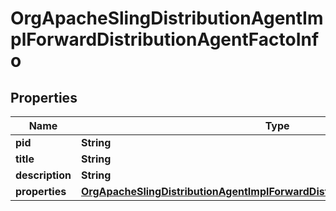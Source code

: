 
# OrgApacheSlingDistributionAgentImplForwardDistributionAgentFactoInfo

## Properties
Name | Type | Description | Notes
------------ | ------------- | ------------- | -------------
**pid** | **String** |  |  [optional]
**title** | **String** |  |  [optional]
**description** | **String** |  |  [optional]
**properties** | [**OrgApacheSlingDistributionAgentImplForwardDistributionAgentFactoProperties**](OrgApacheSlingDistributionAgentImplForwardDistributionAgentFactoProperties.md) |  |  [optional]



